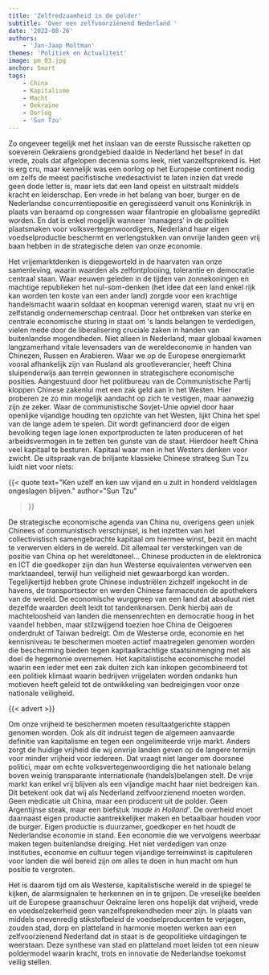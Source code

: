 ```yaml
---
title: 'Zelfredzaamheid in de polder'
subtitle: 'Over een zelfvoorzienend Nederland '
date: '2022-08-26'
authors:
    - 'Jan-Jaap Moltman'
themes: 'Politiek en Actualiteit'
image: pm_03.jpg
anchor: Smart
tags:
    - China
    - Kapitalisme
    - Macht
    - Oekraïne
    - Oorlog
    - 'Sun Tzu'
---
```


Zo ongeveer tegelijk met het inslaan van de eerste Russische raketten op soeverein Oekraïens grondgebied daalde in Nederland het besef in dat vrede, zoals dat afgelopen decennia soms leek, niet vanzelfsprekend is. Het is erg cru, maar kennelijk was een oorlog op het Europese continent nodig om zelfs de meest pacifistische  vredesactivist te laten inzien dat vrede geen dode letter is, maar iets dat een land opeist en uitstraalt middels kracht en leiderschap. Een vrede in het belang van boer, burger en de Nederlandse concurrentiepositie en geregisseerd vanuit ons Koninkrijk in plaats van beraamd op congressen waar filantropie en globalisme gepredikt worden. En dat is enkel mogelijk wanneer ‘managers’ in de politiek plaatsmaken voor volksvertegenwoordigers, Nederland haar eigen voedselproductie beschermt en verlengstukken van onvrije landen geen vrij baan hebben in de strategische delen van onze economie.

Het vrijemarktdenken is diepgeworteld in de haarvaten van onze  samenleving, waarin waarden als zelfontplooiing, tolerantie en democratie centraal staan. Waar eeuwen geleden in de tijden van zonnekoningen en machtige republieken het nul-som-denken (het idee dat een land enkel rijk kan worden ten koste van een ander land) zorgde voor een krachtige handelsmacht waarin soldaat en koopman verenigd waren, staat nu vrij en zelfstandig ondernemerschap centraal. Door het ontbreken van sterke en centrale economische sturing in staat om 's lands belangen te verdedigen, vielen mede door de liberalisering cruciale zaken in handen van buitenlandse mogendheden. Niet alleen in Nederland, maar globaal kwamen langzamerhand vitale levensaders van de wereldeconomie in handen van Chinezen, Russen en Arabieren. Waar we op de Europese energiemarkt vooral afhankelijk zijn van Rusland als grootleverancier, heeft China sluipenderwijs aan terrein gewonnen in strategischere economische posities. Aangestuurd door het politbureau van de Communistische Partij kloppen Chinese zakenlui met een zak geld aan in het Westen. Hier proberen ze zo min mogelijk aandacht op zich te vestigen, maar aanwezig zijn ze zeker. Waar de communistische Sovjet-Unie opviel door haar openlijke vijandige houding ten opzichte van het Westen, lijkt China het spel van de lange adem te spelen. Dit wordt gefinancierd door de eigen bevolking tegen lage lonen exportproducten te laten produceren of het arbeidsvermogen in te zetten ten gunste van de staat. Hierdoor heeft China veel kapitaal te besturen. Kapitaal waar men in het Westers denken voor zwicht. De uitspraak van de briljante klassieke Chinese strateeg Sun Tzu luidt niet voor niets:

{{< quote
	text="Ken uzelf en ken uw vijand en u zult in honderd veldslagen ongeslagen blijven."
	author="Sun Tzu"
>}}

De strategische economische agenda van China nu, overigens geen uniek Chinees of communistisch verschijnsel, is het inzetten van het collectivistisch samengebrachte kapitaal om hiermee winst, bezit en macht te verwerven elders in de wereld. Dit allemaal ter versterkingen van de positie van China op het wereldtoneel... Chinese producten in de elektronica en ICT die goedkoper zijn dan hun Westerse equivalenten verwerven een marktaandeel, terwijl hun veiligheid niet gewaarborgd kan worden. Tegelijkertijd hebben grote Chinese industriëlen zichzelf ingekocht in de havens, de transportsector en werden Chinese farmaceuten de apothekers van de wereld. De economische wurggreep van een land dat absoluut niet dezelfde waarden deelt leidt tot tandenknarsen. Denk hierbij aan de machteloosheid van landen die mensenrechten en democratie hoog in het vaandel hebben, maar stilzwijgend toezien hoe China de Oeigoeren onderdrukt of Taiwan bedreigt. Om de Westerse orde, economie en het kennisniveau te beschermen moeten actief maatregelen genomen worden die bescherming bieden tegen kapitaalkrachtige staatsinmenging met als doel de hegemonie overnemen. Het kapitalistische economische model waarin een ieder met een zak duiten zich kan inkopen gecombineerd tot een politiek klimaat waarin bedrijven vrijgelaten worden ondanks hun motieven heeft geleid tot de ontwikkeling van bedreigingen voor onze nationale veiligheid.

{{< advert >}}

Om onze vrijheid te beschermen moeten resultaatgerichte stappen genomen worden. Ook als dit indruist tegen de algemeen aanvaarde definitie van kapitalisme en tegen een ongelimiteerde vrije markt. Anders zorgt de huidige vrijheid die wij onvrije landen geven op de langere termijn voor minder vrijheid voor iedereen. Dat vraagt niet langer om doorsnee politici, maar om echte volksvertegenwoordiging die het nationale belang boven weinig transparante internationale (handels)belangen stelt. De vrije markt kan enkel vrij blijven als een vijandige macht haar niet bedreigen kan. Dit betekent ook dat wij als Nederland zelfvoorzienend moeten worden. Geen medicatie uit China, maar een producent uit de polder. Geen Argentijnse steak, maar een biefstuk *‘made in Holland’*. De overheid moet daarnaast eigen productie aantrekkelijker maken en betaalbaar houden voor de burger. Eigen productie is duurzamer, goedkoper en het houdt de Nederlandse economie in stand. Een economie die we vervolgens weerbaar maken tegen buitenlandse dreiging. Het niet verdedigen van onze instituties, economie en cultuur tegen vijandige terreinwinst is capituleren voor landen die wél bereid zijn om alles te doen in hun macht om hun positie te vergroten.

Het is daarom tijd om als Westerse, kapitalistische wereld in de spiegel te kijken, de alarmsignalen te herkennen en in te grijpen. De vreselijke beelden uit de Europese graanschuur Oekraïne leren ons hopelijk dat vrijheid, vrede en voedselzekerheid geen vanzelfsprekendheden meer zijn. In plaats van middels onevenredig stikstofbeleid de voedselproducenten te verjagen, zouden stad, dorp en platteland in harmonie moeten werken aan een zelfvoorzienend Nederland dat in staat is de geopolitieke uitdagingen te weerstaan. Deze synthese van stad en platteland moet leiden tot een nieuw poldermodel waarin kracht, trots en innovatie de Nederlandse toekomst veilig stellen.
